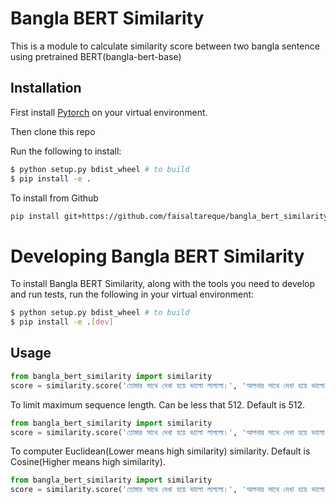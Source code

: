 # Bangla BERT Similarity

This is a module to calculate similarity score between two bangla sentence using pretrained BERT(bangla-bert-base)

## Installation
First install [Pytorch](https://pytorch.org/get-started/locally/) on your virtual environment.

Then clone this repo

Run the following to install:
```bash
$ python setup.py bdist_wheel # to build
$ pip install -e .
```
To install from Github
```bash
pip install git+https://github.com/faisaltareque/bangla_bert_similarity
```

# Developing Bangla BERT Similarity

To install Bangla BERT Similarity, along with the tools you need to develop and run tests, run the following in your virtual environment:

```bash
$ python setup.py bdist_wheel # to build
$ pip install -e .[dev]
```

## Usage

```python
from bangla_bert_similarity import similarity
score = similarity.score('তোমার সাথে দেখা হয়ে ভালো লাগলো।', 'আপনার সাথে দেখা হয়ে ভালো লাগলো।')
```
To limit maximum sequence length. Can be less that 512. Default is 512. 

```python
from bangla_bert_similarity import similarity
score = similarity.score('তোমার সাথে দেখা হয়ে ভালো লাগলো।', 'আপনার সাথে দেখা হয়ে ভালো লাগলো।' ,  max_seq = 512)
```

To computer Euclidean(Lower means high similarity) similarity. Default is Cosine(Higher means high similarity).

```python
from bangla_bert_similarity import similarity
score = similarity.score('তোমার সাথে দেখা হয়ে ভালো লাগলো।', 'আপনার সাথে দেখা হয়ে ভালো লাগলো।' ,  similarity_method = 'euclidean')
```
